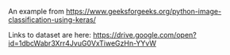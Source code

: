An example from
https://www.geeksforgeeks.org/python-image-classification-using-keras/

Links to dataset are here:
https://drive.google.com/open?id=1dbcWabr3Xrr4JvuG0VxTiweGzHn-YYvW
